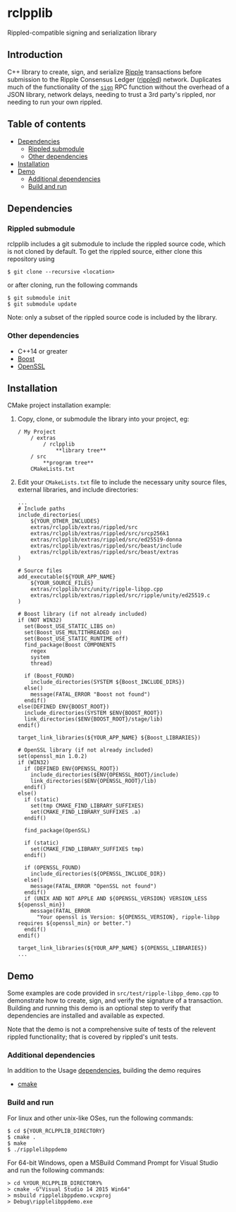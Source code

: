 # rclpplib

Rippled-compatible signing and serialization library

## Introduction

C++ library to create, sign, and serialize
[Ripple](https://ripple.com) transactions
before submission to the Ripple Consensus Ledger
([rippled](https://github.com/ripple/rippled)) network.
Duplicates much of the functionality of the
[`sign`](https://ripple.com/build/rippled-apis/#sign)
RPC function without the overhead of a JSON library,
network delays, needing to trust a 3rd party's rippled,
nor needing to run your own rippled.

## Table of contents

* [Dependencies](#dependencies)
  * [Rippled submodule](#rippled-submodule)
  * [Other dependencies](#other-dependencies)
* [Installation](#installation)
* [Demo](#demo)
  * [Additional dependencies](#additional-dependencies)
  * [Build and run](#build-and-run)

## Dependencies

### Rippled submodule

rclpplib includes a git submodule to include the rippled
source code, which is not cloned by default. To get the
rippled source, either clone this repository using
```
$ git clone --recursive <location>
```
or after cloning, run the following commands
```
$ git submodule init
$ git submodule update
```

Note: only a subset of the rippled source code is included
by the library.

### Other dependencies

* C++14 or greater
* [Boost](http://www.boost.org/)
* [OpenSSL](https://www.openssl.org/)

## Installation

CMake project installation example:

1. Copy, clone, or submodule the library into your project, eg:

    ```
    / My Project
    	/ extras
    		/ rclpplib
    			**library tree**
		/ src
			**program tree**
		CMakeLists.txt
	```
2. Edit your `CMakeLists.txt` file to include the necessary unity
	source files, external libraries, and include directories:

	```
	...
	# Include paths
	include_directories(
		${YOUR_OTHER_INCLUDES}
		extras/rclpplib/extras/rippled/src
		extras/rclpplib/extras/rippled/src/srcp256k1
		extras/rclpplib/extras/rippled/src/ed25519-donna
		extras/rclpplib/extras/rippled/src/beast/include
		extras/rclpplib/extras/rippled/src/beast/extras
	)

	# Source files
	add_executable(${YOUR_APP_NAME}
		${YOUR_SOURCE_FILES}
		extras/rclpplib/src/unity/ripple-libpp.cpp
		extras/rclpplib/extras/rippled/src/ripple/unity/ed25519.c
	)

	# Boost library (if not already included)
	if (NOT WIN32)
	  set(Boost_USE_STATIC_LIBS on)
	  set(Boost_USE_MULTITHREADED on)
	  set(Boost_USE_STATIC_RUNTIME off)
	  find_package(Boost COMPONENTS
	    regex
	    system
	    thread)

	  if (Boost_FOUND)
	    include_directories(SYSTEM ${Boost_INCLUDE_DIRS})
	  else()
	    message(FATAL_ERROR "Boost not found")
	  endif()
	else(DEFINED ENV{BOOST_ROOT})
	  include_directories(SYSTEM $ENV{BOOST_ROOT})
	  link_directories($ENV{BOOST_ROOT}/stage/lib)
	endif()

	target_link_libraries(${YOUR_APP_NAME} ${Boost_LIBRARIES})

	# OpenSSL library (if not already included)
	set(openssl_min 1.0.2)
	if (WIN32)
	  if (DEFINED ENV{OPENSSL_ROOT})
	    include_directories($ENV{OPENSSL_ROOT}/include)
	    link_directories($ENV{OPENSSL_ROOT}/lib)
	  endif()
	else()
	  if (static)
	    set(tmp CMAKE_FIND_LIBRARY_SUFFIXES)
	    set(CMAKE_FIND_LIBRARY_SUFFIXES .a)
	  endif()

	  find_package(OpenSSL)

	  if (static)
	    set(CMAKE_FIND_LIBRARY_SUFFIXES tmp)
	  endif()

	  if (OPENSSL_FOUND)
	    include_directories(${OPENSSL_INCLUDE_DIR})
	  else()
	    message(FATAL_ERROR "OpenSSL not found")
	  endif()
	  if (UNIX AND NOT APPLE AND ${OPENSSL_VERSION} VERSION_LESS ${openssl_min})
	    message(FATAL_ERROR
	      "Your openssl is Version: ${OPENSSL_VERSION}, ripple-libpp requires ${openssl_min} or better.")
	  endif()
	endif()

	target_link_libraries(${YOUR_APP_NAME} ${OPENSSL_LIBRARIES})
	...
	```

## Demo

Some examples are code provided in `src/test/ripple-libpp_demo.cpp`
to demonstrate how to create, sign, and verify the signature of a
transaction. Building and running this demo is an optional step to
verify that dependencies are installed and available as expected.

Note that the demo is not a comprehensive suite of tests of the
relevent rippled functionality; that is covered by rippled's unit
tests.

### Additional dependencies

In addition to the Usage [dependencies](#dependencies), building
the demo requires

* [cmake](https://cmake.org)

### Build and run

For linux and other unix-like OSes, run the following commands:

```
$ cd ${YOUR_RCLPPLIB_DIRECTORY}
$ cmake .
$ make
$ ./ripplelibppdemo
```

For 64-bit Windows, open a MSBuild Command Prompt for Visual Studio
and run the following commands:

```
> cd %YOUR_RCLPPLIB_DIRECTORY%
> cmake -G"Visual Studio 14 2015 Win64"
> msbuild ripplelibppdemo.vcxproj
> Debug\ripplelibppdemo.exe
```
